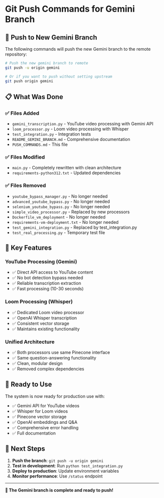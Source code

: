 # Git Push Commands for Gemini Branch

## 🚀 Push to New Gemini Branch

The following commands will push the new Gemini branch to the remote repository:

```bash
# Push the new gemini branch to remote
git push -u origin gemini

# Or if you want to push without setting upstream
git push origin gemini
```

## 📋 What Was Done

### ✅ **Files Added**
- `gemini_transcription.py` - YouTube video processing with Gemini API
- `loom_processor.py` - Loom video processing with Whisper
- `test_integration.py` - Integration tests
- `README_GEMINI_BRANCH.md` - Comprehensive documentation
- `PUSH_COMMANDS.md` - This file

### ✅ **Files Modified**
- `main.py` - Completely rewritten with clean architecture
- `requirements-python312.txt` - Updated dependencies

### ✅ **Files Removed**
- `youtube_bypass_manager.py` - No longer needed
- `advanced_youtube_bypass.py` - No longer needed
- `selenium_youtube_bypass.py` - No longer needed
- `simple_video_processor.py` - Replaced by new processors
- `Dockerfile_vm_deployment` - No longer needed
- `requirements-vm-deployment.txt` - No longer needed
- `test_gemini_integration.py` - Replaced by test_integration.py
- `test_real_processing.py` - Temporary test file

## 🎯 **Key Features**

### **YouTube Processing (Gemini)**
- ✅ Direct API access to YouTube content
- ✅ No bot detection bypass needed
- ✅ Reliable transcription extraction
- ✅ Fast processing (10-30 seconds)

### **Loom Processing (Whisper)**
- ✅ Dedicated Loom video processor
- ✅ OpenAI Whisper transcription
- ✅ Consistent vector storage
- ✅ Maintains existing functionality

### **Unified Architecture**
- ✅ Both processors use same Pinecone interface
- ✅ Same question-answering functionality
- ✅ Clean, modular design
- ✅ Removed complex dependencies

## 🔧 **Ready to Use**

The system is now ready for production use with:
- ✅ Gemini API for YouTube videos
- ✅ Whisper for Loom videos
- ✅ Pinecone vector storage
- ✅ OpenAI embeddings and Q&A
- ✅ Comprehensive error handling
- ✅ Full documentation

## 📝 **Next Steps**

1. **Push the branch**: `git push -u origin gemini`
2. **Test in development**: Run `python test_integration.py`
3. **Deploy to production**: Update environment variables
4. **Monitor performance**: Use `/status` endpoint

---

**🎉 The Gemini branch is complete and ready to push!**
